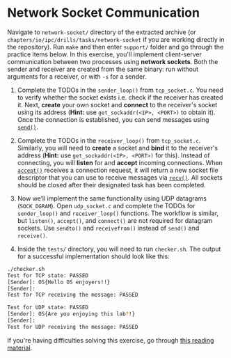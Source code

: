# Network Socket Communication

Navigate to `network-socket/` directory of the extracted archive (or `chapters/io/ipc/drills/tasks/network-socket` if you are working directly in the repository). Run `make` and then enter `support/` folder and go through the practice items below. In this exercise, you'll implement client-server communication between two processes using **network sockets**.
Both the sender and receiver are created from the same binary: run without arguments for a receiver, or with `-s` for a sender.

1. Complete the TODOs in the `sender_loop()` from `tcp_socket.c`.
   You need to verify whether the socket exists i.e. check if the receiver has created it.
   Next, **create** your own socket and **connect** to the receiver's socket using its address (**Hint:** use `get_sockaddr(<IP>, <PORT>)` to obtain it).
   Once the connection is established, you can send messages using [`send()`](https://man7.org/linux/man-pages/man2/send.2.html).

1. Complete the TODOs in the `receiver_loop()` from `tcp_socket.c`.
   Similarly, you will need to **create** a socket and **bind** it to the receiver's address (**Hint:** use `get_sockaddr(<IP>, <PORT>)` for this).
   Instead of connecting, you will **listen** for and **accept** incoming connections.
   When [`accept()`](https://man7.org/linux/man-pages/man2/accept.2.html) receives a connection request, it will return a new socket file descriptor that you can use to receive messages via [`recv()`](https://man7.org/linux/man-pages/man2/recv.2.html).
   All sockets should be closed after their designated task has been completed.

1. Now we’ll implement the same functionality using UDP datagrams (`SOCK_DGRAM`).
   Open `udp_socket.c` and complete the TODOs for `sender_loop()` and `receiver_loop()` functions.
   The workflow is similar, but `listen()`, `accept()`, and `connect()` are not required for datagram sockets. Use `sendto()` and `receivefrom()` instead of `send()` and `receive()`.

1. Inside the `tests/` directory, you will need to run `checker.sh`.
   The output for a successful implementation should look like this:

```bash
./checker.sh
Test for TCP state: PASSED
[Sender]: OS{Hello OS enjoyers!!}
[Sender]:
Test for TCP receiving the message: PASSED

Test for UDP state: PASSED
[Sender]: OS{Are you enjoying this lab?!}
[Sender]:
Test for UDP receiving the message: PASSED
```

If you're having difficulties solving this exercise, go through [this reading material](../../../reading/network-sockets.md).
